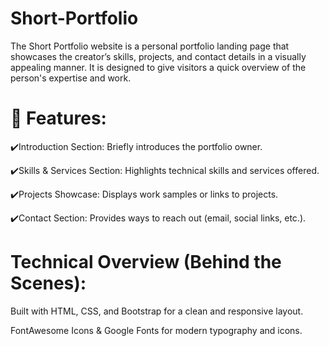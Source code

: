 # Short-Portfolio
The Short Portfolio website is a personal portfolio landing page that showcases the creator’s skills, projects, and contact details in a visually appealing manner. It is designed to give visitors a quick overview of the person's expertise and work.

# 🔹 Features:

✔️Introduction Section: Briefly introduces the portfolio owner.

✔️Skills & Services Section: Highlights technical skills and services offered.

✔️Projects Showcase: Displays work samples or links to projects.

✔️Contact Section: Provides ways to reach out (email, social links, etc.).

# Technical Overview (Behind the Scenes):

Built with HTML, CSS, and Bootstrap for a clean and responsive layout.

FontAwesome Icons & Google Fonts for modern typography and icons.


